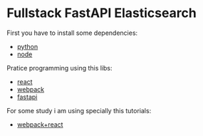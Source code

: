 # Fullstack FastAPI Elasticsearch

First you have to install some dependencies:
- [python](http://python.org)
- [node](https://nodejs.org/en/)

Pratice programming using this libs:
- [react](https://pt-br.reactjs.org/)
- [webpack](https://webpack.js.org/)
- [fastapi](https://fastapi.tiangolo.com/tutorial/first-steps/)

For some study i am using specially this tutorials:
- [webpack+react](https://www.typescriptlang.org/docs/handbook/react-&-webpack.html)